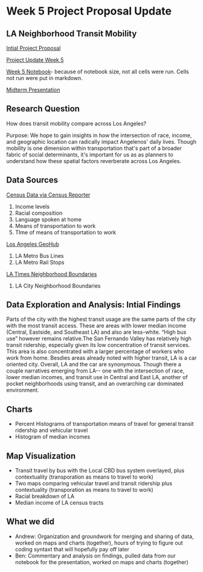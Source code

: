 # Week 5 Project Proposal Update 

## LA Neighborhood Transit Mobility
[Intial Project Proposal](https://github.com/bfb508/up206a_finalproject/blob/main/projectassignments/week02/projectproposal.md)

[Project Update Week 5](https://github.com/bfb508/up206a_finalproject/blob/main/projectassignments/week04/projectupdate012921.md)

[Week 5 Notebook](https://github.com/bfb508/up206a_finalproject/blob/main/projectassignments/week05/week05merge_trimmed%20(2).ipynb)- because of notebook size, not all cells were run. Cells not run were put in markdown. 

[Midterm Presentation](https://docs.google.com/presentation/d/1UfMCVr9RECpDwy89xtHBPI4DBvYBh00q4foOHJ7685Q/edit#slide=id.p)

## Research Question
How does transit mobility compare across Los Angeles?

Purpose: We hope to gain insights in how the intersection of race, income, and geographic location can radically impact Angelenos' daily lives. Though mobility is one dimension within transportation that's part of a broader fabric of social determinants, it's important for us as as planners to understand how these spatial factors reverberate across Los Angeles.

## Data Sources
[Census Data via Census Reporter](https://censusreporter.org/profiles/16000US0644000-los-angeles-ca/)
1. Income levels
2. Racial composition
3. Language spoken at home
4. Means of transportation to work 
5. TIme of means of transportation to work

[Los Angeles GeoHub](https://geohub.lacity.org/)
1. LA Metro Bus Lines
2. LA Metro Rail Stops

[LA Times Neighborhood Boundaries](http://maps.latimes.com/neighborhoods/) 
1. LA City Neighborhood Boundaries

## Data Exploration and Analysis: Intial Findings

Parts of the city with the highest transit usage are the same parts of the city with the most transit access. These are areas with lower median income (Central, Eastside, and Southeast LA) and also are less-white. “High bus use” however remains relative.The San Fernando Valley has relatively high transit ridership, especially given its low concentration of transit services. This area is also concentrated with a larger percentage of workers who work from home. Besdies areas already noted with higher transit, LA is a car oriented city. Overall, LA and the car are synonymous. Though there a couple narratives emerging from LA-- one with the intersection of race, lower median incomes, and transit use in Central and East LA, another of pocket neighborhoods using transit, and an overarching car dominated environment. 


## Charts 
* Percent Histograms of transportation means of travel for general transit ridership and vehicular travel
* Histogram of median incomes

## Map Visualization
* Transit travel by bus with the Local CBD bus system overlayed, plus contextuality (transporation as means to travel to work)
* Two maps comparing vehicular travel and transit ridership plus contextuality (transporation as means to travel to work)
* Racial breakdown of LA
* Median income of LA census tracts

## What we did
* Andrew: Organization and groundwork for merging and sharing of data, worked on maps and charts (together), hours of trying to figure out coding syntaxt that will hopefully pay off later
* Ben: Commentary and analysis on findings, pulled data from our notebook for the presentation, worked on maps and charts (together)
